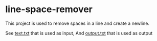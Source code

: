 # line-space-remover
This project is used to remove spaces in a line and create a newline.

See [text.txt](https://github.com/amindadgar/line-space-remover/blob/main/test.txt) that is used as input, And [output.txt](https://github.com/amindadgar/line-space-remover/blob/main/output.txt) that is used as output  
